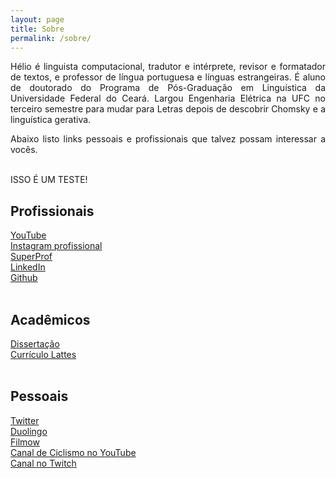 ```yaml
---
layout: page
title: Sobre
permalink: /sobre/
---
```


<style>body {text-align: justify}</style>

Hélio é linguista computacional, tradutor e intérprete, revisor e formatador de textos, e professor de língua portuguesa e línguas estrangeiras. É aluno de doutorado do Programa de Pós-Graduação em Linguística da Universidade Federal do Ceará. Largou Engenharia Elétrica na UFC no terceiro semestre para mudar para Letras depois de descobrir Chomsky e a linguística gerativa.

Abaixo listo links pessoais e profissionais que talvez possam interessar a vocês.<br>
<br>

ISSO É UM TESTE!

## Profissionais
[YouTube][yt]<br>
[Instagram profissional][insta]<br>
[SuperProf][super]<br>
[LinkedIn][linkedin]<br>
[Github][gh]<br>
<br>

## Acadêmicos
[Dissertação][diss]<br>
[Currículo Lattes][lattes]<br>
<br>

## Pessoais
[Twitter][twitter]<br>
[Duolingo][duo]<br>
[Filmow][filmow]<br>
[Canal de Ciclismo no YouTube][yt-ciclo]<br>
[Canal no Twitch][twitch]<br>

[yt]: https://www.youtube.com/channel/UCUaOYCb83aqTGktQ0EVHnZQ
[insta]: https://www.instagram.com/prof.heliolbs/
[super]: https://www.superprof.com.br/graduado-letras-mestre-doutorando-linguistica-aulas-ingles-iniciante-intermediario-fortaleza.html
[linkedin]: https://www.linkedin.com/in/heliolbs/
[gh]: https://github.com/heliolbs
[twitter]: https://twitter.com/HelioLeonam
[duo]: https://www.duolingo.com/profile/HelioLBS
[filmow]: https://filmow.com/usuario/heliolbs
[yt-ciclo]: https://www.youtube.com/channel/UCCZ-xtPo3qCa9W8ubCGxb4Q
[twitch]: https://www.twitch.tv/heliolbs
[diss]: http://www.repositorio.ufc.br/handle/riufc/47136
[lattes]: http://lattes.cnpq.br/9522346474673617